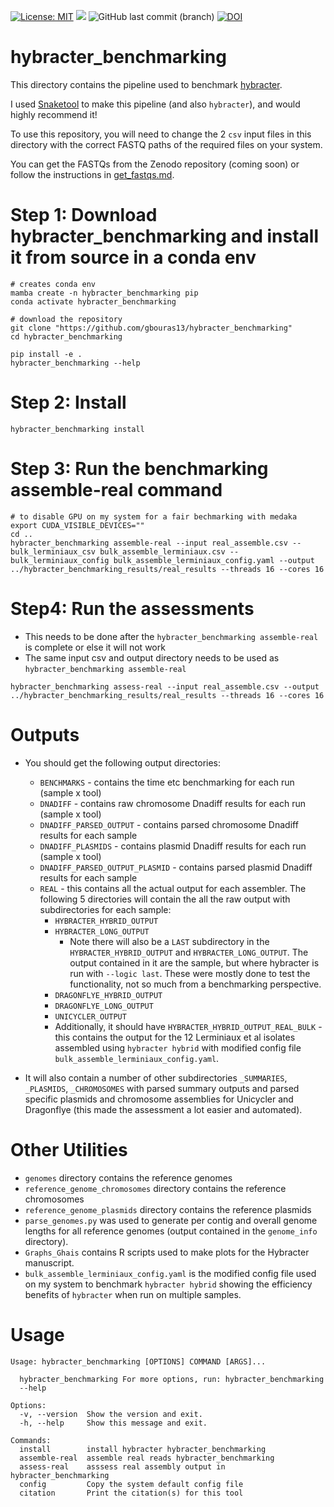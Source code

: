 [![License: MIT](https://img.shields.io/badge/License-MIT-yellow.svg)](https://opensource.org/licenses/MIT)
[![](https://img.shields.io/static/v1?label=CLI&message=Snaketool&color=blueviolet)](https://github.com/beardymcjohnface/Snaketool)
![GitHub last commit (branch)](https://img.shields.io/github/last-commit/gbouras13/hybracter_benchmarking/main?color=8a35da)
[![DOI](https://zenodo.org/badge/696328028.svg)](https://zenodo.org/badge/latestdoi/696328028)


# hybracter_benchmarking

This directory contains the pipeline used to benchmark [hybracter](https://github.com/gbouras13/hybracter).

I used [Snaketool](https://github.com/beardymcjohnface/Snaketool) to make this pipeline (and also `hybracter`), and would highly recommend it!

To use this repository, you will need to change the 2 `csv` input files in this directory with the correct FASTQ paths of the required files on your system. 

You can get the FASTQs from the Zenodo repository (coming soon) or follow the instructions in [get_fastqs.md](get_fastqs.md).

# Step 1: Download hybracter_benchmarking and install it from source in a conda env

```
# creates conda env
mamba create -n hybracter_benchmarking pip
conda activate hybracter_benchmarking

# download the repository
git clone "https://github.com/gbouras13/hybracter_benchmarking"
cd hybracter_benchmarking

pip install -e .
hybracter_benchmarking --help
```

# Step 2: Install

```
hybracter_benchmarking install
```

# Step 3: Run the benchmarking assemble-real command 

```
# to disable GPU on my system for a fair bechmarking with medaka 
export CUDA_VISIBLE_DEVICES=""
cd ..
hybracter_benchmarking assemble-real --input real_assemble.csv --bulk_lerminiaux_csv bulk_assemble_lerminiaux.csv --bulk_lerminiaux_config bulk_assemble_lerminiaux_config.yaml --output  ../hybracter_benchmarking_results/real_results --threads 16 --cores 16
```

# Step4: Run the assessments

* This needs to be done after the `hybracter_benchmarking assemble-real` is complete or else it will not work
* The same input csv and output directory needs to be used as `hybracter_benchmarking assemble-real`

```
hybracter_benchmarking assess-real --input real_assemble.csv --output  ../hybracter_benchmarking_results/real_results --threads 16 --cores 16
```

# Outputs

* You should get the following output directories:
  * `BENCHMARKS` - contains the time etc benchmarking for each run (sample x tool)
  * `DNADIFF` - contains raw chromosome Dnadiff results for each run (sample x tool)
  * `DNADIFF_PARSED_OUTPUT` - contains parsed chromosome Dnadiff results for each sample
  * `DNADIFF_PLASMIDS` - contains plasmid Dnadiff results for each run (sample x tool)
  * `DNADIFF_PARSED_OUTPUT_PLASMID` - contains parsed plasmid Dnadiff results for each sample
  * `REAL` - this contains all the actual output for each assembler. The following 5 directories will contain the all the raw output with subdirectories for each sample:
    * `HYBRACTER_HYBRID_OUTPUT`
    * `HYBRACTER_LONG_OUTPUT`
      * Note there will also be a `LAST` subdirectory in the `HYBRACTER_HYBRID_OUTPUT` and `HYBRACTER_LONG_OUTPUT`. The output contained in it are the sample, but where hybracter is run with `--logic last`. These were mostly done to test the functionality, not so much from a benchmarking perspective.
    * `DRAGONFLYE_HYBRID_OUTPUT`
    * `DRAGONFLYE_LONG_OUTPUT`
    * `UNICYCLER_OUTPUT`
    * Additionally, it should have `HYBRACTER_HYBRID_OUTPUT_REAL_BULK` - this contains the output for the 12 Lerminiaux et al isolates assembled using `hybracter hybrid` with modified config file `bulk_assemble_lerminiaux_config.yaml`.
  
* It will also contain a number of other subdirectories `_SUMMARIES`, `_PLASMIDS`, `_CHROMOSOMES` with parsed summary outputs and parsed specific plasmids and chromosome assemblies for Unicycler and Dragonflye (this made the assessment a lot easier and automated).

# Other Utilities

* `genomes` directory contains the reference genomes
* `reference_genome_chromosomes` directory contains the reference chromosomes
* `reference_genome_plasmids` directory contains the reference plasmids
* `parse_genomes.py` was used to generate per contig and overall genome lengths for all reference genomes (output contained in the `genome_info` directory).
* `Graphs_Ghais` contains R scripts used to make plots for the Hybracter manuscript.
* `bulk_assemble_lerminiaux_config.yaml` is the modified config file used on my system to benchmark `hybracter hybrid` showing the efficiency benefits of `hybracter` when run on multiple samples.


# Usage

```
Usage: hybracter_benchmarking [OPTIONS] COMMAND [ARGS]...

  hybracter_benchmarking For more options, run: hybracter_benchmarking
  --help

Options:
  -v, --version  Show the version and exit.
  -h, --help     Show this message and exit.

Commands:
  install        install hybracter hybracter_benchmarking
  assemble-real  assemble real reads hybracter_benchmarking
  assess-real    asssess real assembly output in hybracter_benchmarking
  config         Copy the system default config file
  citation       Print the citation(s) for this tool
```


